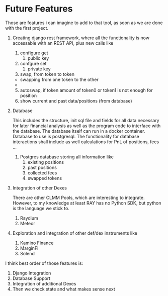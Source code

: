 # Future Features

Those are features i can imagine to add to that tool, as soon as we are done with the first project. 

1. Creating django rest framework, where all the functionality is now accessable with an REST API, plus new calls like
	1. configure get
		1. public key
	2. confgure set
		1. private key
	3. swap, from token to token
	- swapping from one token to the other
  	- 
	5. autoswap, if token amount of token0 or token1 is not enough for position
	6. show current and past data/positions (from database)

2. Database
  
   This includes the structure, init sql file and fields for all data necessary for later financial analysis as  well as the program code to interface with the database. The database itself can run in a docker container. Database to use is postgresql. The functionality for database interactions shall include as well calculations for PnL of positions, fees ...
	1. Postgres database storing all information like
		1. existing positions
		2. past positions
		3. collected fees
		4. swapped tokens
5. Integration of other Dexes
   
   There are other CLMM Pools, which are interesting to integrate. However, to my knowledge at least RAY has no Python SDK, but python is the language we stick to.
	1. Raydium
	2. Meteor

6. Exploration and integration of other def/dex instruments like
	1. Kamino Finance
	2. MarginFi
	3. Solend

I think best order of those features is:

1. Django Integration
2. Database Support
3. Integration of additional Dexes
4. Then we check state and what makes sense next



